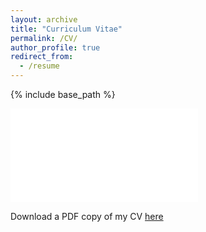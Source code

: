 ```yaml
---
layout: archive
title: "Curriculum Vitae"
permalink: /CV/
author_profile: true
redirect_from:
  - /resume
---
```


{% include base_path %}

<embed src="/files/CV_Yuheng_ZHAO_202206.pdf" type="application/pdf" />

Download a PDF copy of my CV [here](/files/CV_Yuheng_ZHAO_202206.pdf)


